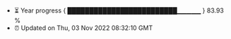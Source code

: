 - ⏳ Year progress { █████████████████████████▁▁▁▁▁ } 83.93 %
- ⏰ Updated on Thu, 03 Nov 2022 08:32:10 GMT

